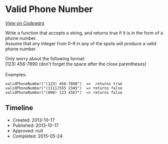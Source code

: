 # Valid Phone Number
[*View on Codewars*](https://www.codewars.com/kata/valid-phone-number)

Write a function that accepts a string, and returns true if it is in the form of a phone number. <br/>Assume that any integer from 0-9 in any of the spots will produce a valid phone number.<br/>

Only worry about the following format:<br/>
(123) 456-7890   (don't forget the space after the close parentheses) <br/> <br/>
Examples:

```
validPhoneNumber("(123) 456-7890")  =>  returns true
validPhoneNumber("(1111)555 2345")  => returns false
validPhoneNumber("(098) 123 4567")  => returns false
```

## Timeline
- Created: 2013-10-17
- Published: 2013-10-17
- Approved: null
- Completed: 2015-05-24